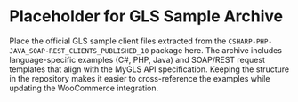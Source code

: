 # Placeholder for GLS Sample Archive

Place the official GLS sample client files extracted from the `CSHARP-PHP-JAVA_SOAP-REST_CLIENTS_PUBLISHED_10` package here. The
archive includes language-specific examples (C#, PHP, Java) and SOAP/REST request templates that align with the MyGLS API
specification. Keeping the structure in the repository makes it easier to cross-reference the examples while updating the WooCommerce
integration.
